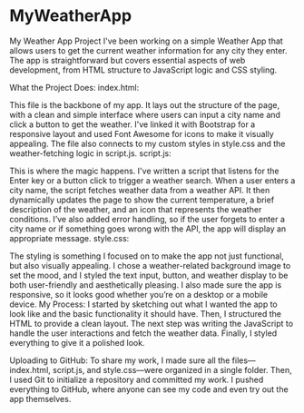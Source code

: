 # MyWeatherApp

My Weather App Project
I've been working on a simple Weather App that allows users to get the current weather information for any city they enter. The app is straightforward but covers essential aspects of web development, from HTML structure to JavaScript logic and CSS styling.

What the Project Does:
index.html:

This file is the backbone of my app. It lays out the structure of the page, with a clean and simple interface where users can input a city name and click a button to get the weather.
I've linked it with Bootstrap for a responsive layout and used Font Awesome for icons to make it visually appealing.
The file also connects to my custom styles in style.css and the weather-fetching logic in script.js.
script.js:

This is where the magic happens. I've written a script that listens for the Enter key or a button click to trigger a weather search.
When a user enters a city name, the script fetches weather data from a weather API. It then dynamically updates the page to show the current temperature, a brief description of the weather, and an icon that represents the weather conditions.
I’ve also added error handling, so if the user forgets to enter a city name or if something goes wrong with the API, the app will display an appropriate message.
style.css:

The styling is something I focused on to make the app not just functional, but also visually appealing.
I chose a weather-related background image to set the mood, and I styled the text input, button, and weather display to be both user-friendly and aesthetically pleasing.
I also made sure the app is responsive, so it looks good whether you’re on a desktop or a mobile device.
My Process:
I started by sketching out what I wanted the app to look like and the basic functionality it should have. Then, I structured the HTML to provide a clean layout. The next step was writing the JavaScript to handle the user interactions and fetch the weather data. Finally, I styled everything to give it a polished look.

Uploading to GitHub:
To share my work, I made sure all the files—index.html, script.js, and style.css—were organized in a single folder. Then, I used Git to initialize a repository and committed my work. I pushed everything to GitHub, where anyone can see my code and even try out the app themselves.

